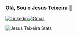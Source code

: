 ### Olá, Sou o Jesus Teixeira 👋

[![Linkedin](https://img.shields.io/badge/LinkedIn-0077B5?style=for-the-badge&logo=linkedin&logoColor=white)](www.linkedin.com/in/jesus-teixeira)[![Gmail](https://img.shields.io/badge/Gmail-D14836?style=for-the-badge&logo=gmail&logoColor=white)](www.linkedin.com/in/jesus-teixeira)

![Jesus Teixeira Stats](https://github-readme-stats.vercel.app/api?username=Jesus-Teixeira-DS98&show_icons=true&theme=tokyonight)


<!--
**Jesus-Teixeira-DS98/Jesus-Teixeira-DS98** is a ✨ _special_ ✨ repository because its `README.md` (this file) appears on your GitHub profile.

Here are some ideas to get you started:

- 🔭 I’m currently working on ...
- 🌱 I’m currently learning ...
- 👯 I’m looking to collaborate on ...
- 🤔 I’m looking for help with ...
- 💬 Ask me about ...
- 📫 How to reach me: ...
- 😄 Pronouns: ...
- ⚡ Fun fact: ...
-->
